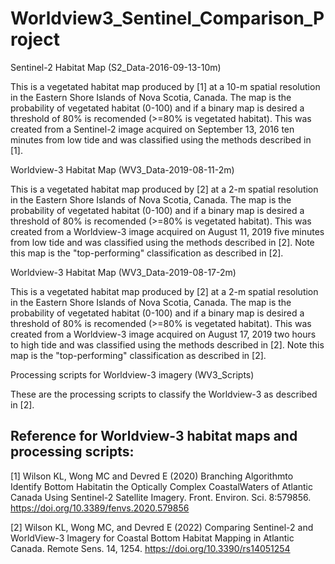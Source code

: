 # Worldview3_Sentinel_Comparison_Project

Sentinel-2 Habitat Map (S2_Data-2016-09-13-10m)

This is a vegetated habitat map produced by [1] at a 10-m spatial resolution in the Eastern Shore Islands of Nova Scotia, Canada. The map is the probability of vegetated habitat (0-100) and if a binary map is desired a threshold of 80% is recomended (>=80% is vegetated habitat). This was created from a Sentinel-2 image acquired on September 13, 2016 ten minutes from low tide and was classified using the methods described in [1].

Worldview-3 Habitat Map (WV3_Data-2019-08-11-2m)

This is a vegetated habitat map produced by [2] at a 2-m spatial resolution in the Eastern Shore Islands of Nova Scotia, Canada. The map is the probability of vegetated habitat (0-100) and if a binary map is desired a threshold of 80% is recomended (>=80% is vegetated habitat). This was created from a Worldview-3 image acquired on August 11, 2019 five minutes from low tide and was classified using the methods described in [2]. Note this map is the "top-performing" classification as described in [2].

Worldview-3 Habitat Map (WV3_Data-2019-08-17-2m)

This is a vegetated habitat map produced by [2] at a 2-m spatial resolution in the Eastern Shore Islands of Nova Scotia, Canada. The map is the probability of vegetated habitat (0-100) and if a binary map is desired a threshold of 80% is recomended (>=80% is vegetated habitat). This was created from a Worldview-3 image acquired on August 17, 2019 two hours to high tide and was classified using the methods described in [2]. Note this map is the "top-performing" classification as described in [2].

Processing scripts for Worldview-3 imagery (WV3_Scripts)

These are the processing scripts to classify the Worldview-3 as described in [2].

## Reference for Worldview-3 habitat maps and processing scripts:

[1] Wilson KL, Wong MC and Devred E (2020) Branching Algorithmto Identify Bottom Habitatin the Optically Complex CoastalWaters of Atlantic Canada Using Sentinel-2 Satellite Imagery. Front. Environ. Sci. 8:579856. https://doi.org/10.3389/fenvs.2020.579856

[2] Wilson KL, Wong MC, and Devred E (2022) Comparing Sentinel-2 and WorldView-3 Imagery for Coastal Bottom Habitat Mapping in Atlantic Canada. Remote Sens. 14, 1254. https://doi.org/10.3390/rs14051254

